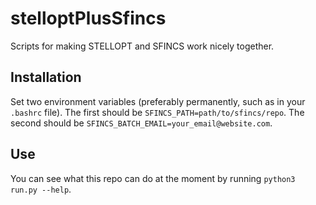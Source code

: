 # stelloptPlusSfincs
Scripts for making STELLOPT and SFINCS work nicely together.

## Installation

Set two environment variables (preferably permanently, such as in your `.bashrc` file). The first should be `SFINCS_PATH=path/to/sfincs/repo`. The second should be `SFINCS_BATCH_EMAIL=your_email@website.com`.

## Use

You can see what this repo can do at the moment by running `python3 run.py --help`.
